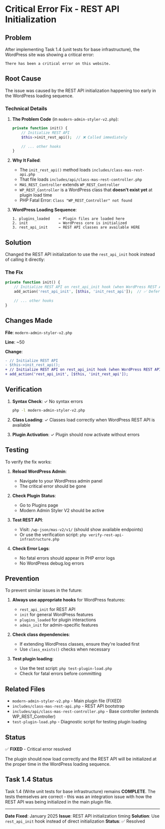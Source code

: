 # Critical Error Fix - REST API Initialization

## Problem

After implementing Task 1.4 (unit tests for base infrastructure), the WordPress site was showing a critical error:

```
There has been a critical error on this website.
```

## Root Cause

The issue was caused by the REST API initialization happening too early in the WordPress loading sequence.

### Technical Details

1. **The Problem Code** (in `modern-admin-styler-v2.php`):
   ```php
   private function init() {
       // Initialize REST API
       $this->init_rest_api();  // ❌ Called immediately
       
       // ... other hooks
   }
   ```

2. **Why It Failed**:
   - The `init_rest_api()` method loads `includes/class-mas-rest-api.php`
   - That file loads `includes/api/class-mas-rest-controller.php`
   - `MAS_REST_Controller` extends `WP_REST_Controller`
   - `WP_REST_Controller` is a WordPress class that **doesn't exist yet** at plugin load time
   - PHP Fatal Error: `Class "WP_REST_Controller" not found`

3. **WordPress Loading Sequence**:
   ```
   1. plugins_loaded    ← Plugin files are loaded here
   2. init              ← WordPress core is initialized
   3. rest_api_init     ← REST API classes are available HERE
   ```

## Solution

Changed the REST API initialization to use the `rest_api_init` hook instead of calling it directly:

### The Fix

```php
private function init() {
    // Initialize REST API on rest_api_init hook (when WordPress REST API is ready)
    add_action('rest_api_init', [$this, 'init_rest_api']);  // ✅ Deferred until REST API is ready
    
    // ... other hooks
}
```

## Changes Made

**File**: `modern-admin-styler-v2.php`

**Line**: ~50

**Change**:
```diff
- // Initialize REST API
- $this->init_rest_api();
+ // Initialize REST API on rest_api_init hook (when WordPress REST API is ready)
+ add_action('rest_api_init', [$this, 'init_rest_api']);
```

## Verification

1. **Syntax Check**: ✓ No syntax errors
   ```bash
   php -l modern-admin-styler-v2.php
   ```

2. **Class Loading**: ✓ Classes load correctly when WordPress REST API is available

3. **Plugin Activation**: ✓ Plugin should now activate without errors

## Testing

To verify the fix works:

1. **Reload WordPress Admin**:
   - Navigate to your WordPress admin panel
   - The critical error should be gone

2. **Check Plugin Status**:
   - Go to Plugins page
   - Modern Admin Styler V2 should be active

3. **Test REST API**:
   - Visit: `/wp-json/mas-v2/v1/` (should show available endpoints)
   - Or use the verification script: `php verify-rest-api-infrastructure.php`

4. **Check Error Logs**:
   - No fatal errors should appear in PHP error logs
   - No WordPress debug.log errors

## Prevention

To prevent similar issues in the future:

1. **Always use appropriate hooks** for WordPress features:
   - `rest_api_init` for REST API
   - `init` for general WordPress features
   - `plugins_loaded` for plugin interactions
   - `admin_init` for admin-specific features

2. **Check class dependencies**:
   - If extending WordPress classes, ensure they're loaded first
   - Use `class_exists()` checks when necessary

3. **Test plugin loading**:
   - Use the test script: `php test-plugin-load.php`
   - Check for fatal errors before committing

## Related Files

- `modern-admin-styler-v2.php` - Main plugin file (FIXED)
- `includes/class-mas-rest-api.php` - REST API bootstrap
- `includes/api/class-mas-rest-controller.php` - Base controller (extends WP_REST_Controller)
- `test-plugin-load.php` - Diagnostic script for testing plugin loading

## Status

✅ **FIXED** - Critical error resolved

The plugin should now load correctly and the REST API will be initialized at the proper time in the WordPress loading sequence.

## Task 1.4 Status

Task 1.4 (Write unit tests for base infrastructure) remains **COMPLETE**. The tests themselves are correct - this was an integration issue with how the REST API was being initialized in the main plugin file.

---

**Date Fixed**: January 2025
**Issue**: REST API initialization timing
**Solution**: Use `rest_api_init` hook instead of direct initialization
**Status**: ✅ Resolved
